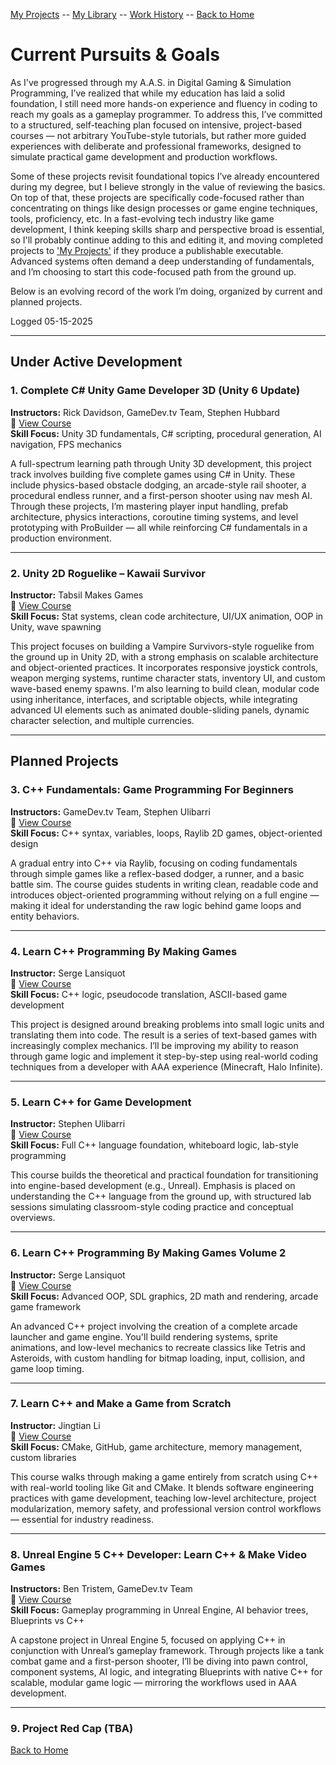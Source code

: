 [My Projects](projects.md)  --  [My Library](mylib.md)  --  [Work History](work-history.md)  --  [Back to Home](index.md) 

# Current Pursuits & Goals

As I've progressed through my A.A.S. in Digital Gaming & Simulation Programming, I’ve realized that while my education has laid a solid foundation, I still need more hands-on experience and fluency in coding to reach my goals as a gameplay programmer. To address this, I’ve committed to a structured, self-teaching plan focused on intensive, project-based courses — not arbitrary YouTube-style tutorials, but rather more guided experiences with deliberate and professional frameworks, designed to simulate practical game development and production workflows.

Some of these projects revisit foundational topics I’ve already encountered during my degree, but I believe strongly in the value of reviewing the basics. On top of that, these projects are specifically code-focused rather than concentrating on things like design processes or game engine techniques, tools, proficiency, etc. In a fast-evolving tech industry like game development, I think keeping skills sharp and perspective broad is essential, so I'll probably continue adding to this and editing it, and moving completed projects to ['My Projects'](projects.md) if they produce a publishable executable. Advanced systems often demand a deep understanding of fundamentals, and I’m choosing to start this code-focused path from the ground up.

Below is an evolving record of the work I’m doing, organized by current and planned projects.

Logged 05-15-2025

---

## Under Active Development

### 1. Complete C# Unity Game Developer 3D (Unity 6 Update)
**Instructors:** Rick Davidson, GameDev.tv Team, Stephen Hubbard  
🔗 [View Course](https://www.udemy.com/course/unitycourse/)  
**Skill Focus:** Unity 3D fundamentals, C# scripting, procedural generation, AI navigation, FPS mechanics

A full-spectrum learning path through Unity 3D development, this project track involves building five complete games using C# in Unity. These include physics-based obstacle dodging, an arcade-style rail shooter, a procedural endless runner, and a first-person shooter using nav mesh AI. Through these projects, I’m mastering player input handling, prefab architecture, physics interactions, coroutine timing systems, and level prototyping with ProBuilder — all while reinforcing C# fundamentals in a production environment.

---

### 2. Unity 2D Roguelike – Kawaii Survivor
**Instructor:** Tabsil Makes Games  
🔗 [View Course](https://www.udemy.com/course/unity-2d-game-kawaii-survivor-the-coolest-roguelike-ever/)  
**Skill Focus:** Stat systems, clean code architecture, UI/UX animation, OOP in Unity, wave spawning

This project focuses on building a Vampire Survivors-style roguelike from the ground up in Unity 2D, with a strong emphasis on scalable architecture and object-oriented practices. It incorporates responsive joystick controls, weapon merging systems, runtime character stats, inventory UI, and custom wave-based enemy spawns. I'm also learning to build clean, modular code using inheritance, interfaces, and scriptable objects, while integrating advanced UI elements such as animated double-sliding panels, dynamic character selection, and multiple currencies.

---

## Planned Projects

### 3. C++ Fundamentals: Game Programming For Beginners
**Instructors:** GameDev.tv Team, Stephen Ulibarri  
🔗 [View Course](https://www.udemy.com/course/cpp-fundamentals/)  
**Skill Focus:** C++ syntax, variables, loops, Raylib 2D games, object-oriented design

A gradual entry into C++ via Raylib, focusing on coding fundamentals through simple games like a reflex-based dodger, a runner, and a basic battle sim. The course guides students in writing clean, readable code and introduces object-oriented programming without relying on a full engine — making it ideal for understanding the raw logic behind game loops and entity behaviors.

---

### 4. Learn C++ Programming By Making Games
**Instructor:** Serge Lansiquot  
🔗 [View Course](https://www.udemy.com/course/learn-cpp-by-making-games/)  
**Skill Focus:** C++ logic, pseudocode translation, ASCII-based game development

This project is designed around breaking problems into small logic units and translating them into code. The result is a series of text-based games with increasingly complex mechanics. I’ll be improving my ability to reason through game logic and implement it step-by-step using real-world coding techniques from a developer with AAA experience (Minecraft, Halo Infinite).

---

### 5. Learn C++ for Game Development
**Instructor:** Stephen Ulibarri  
🔗 [View Course](https://www.udemy.com/course/learn-cpp-for-ue4-unit-1/)  
**Skill Focus:** Full C++ language foundation, whiteboard logic, lab-style programming

This course builds the theoretical and practical foundation for transitioning into engine-based development (e.g., Unreal). Emphasis is placed on understanding the C++ language from the ground up, with structured lab sessions simulating classroom-style coding practice and conceptual overviews.

---

### 6. Learn C++ Programming By Making Games Volume 2
**Instructor:** Serge Lansiquot  
🔗 [View Course](https://www.udemy.com/course/learn-cpp-programming-by-making-games-volume-2/)  
**Skill Focus:** Advanced OOP, SDL graphics, 2D math and rendering, arcade game framework

An advanced C++ project involving the creation of a complete arcade launcher and game engine. You'll build rendering systems, sprite animations, and low-level mechanics to recreate classics like Tetris and Asteroids, with custom handling for bitmap loading, input, collision, and game loop timing.

---

### 7. Learn C++ and Make a Game from Scratch
**Instructor:** Jingtian Li  
🔗 [View Course](https://www.udemy.com/course/complete-game-development-series-04-making-a-game-with-c/)  
**Skill Focus:** CMake, GitHub, game architecture, memory management, custom libraries

This course walks through making a game entirely from scratch using C++ with real-world tooling like Git and CMake. It blends software engineering practices with game development, teaching low-level architecture, project modularization, memory safety, and professional version control workflows — essential for industry readiness.

---

### 8. Unreal Engine 5 C++ Developer: Learn C++ & Make Video Games
**Instructors:** Ben Tristem, GameDev.tv Team  
🔗 [View Course](https://www.udemy.com/course/unrealcourse/)  
**Skill Focus:** Gameplay programming in Unreal Engine, AI behavior trees, Blueprints vs C++

A capstone project in Unreal Engine 5, focused on applying C++ in conjunction with Unreal’s gameplay framework. Through projects like a tank combat game and a first-person shooter, I’ll be diving into pawn control, component systems, AI logic, and integrating Blueprints with native C++ for scalable, modular game logic — mirroring the workflows used in AAA development.

---

### 9. Project Red Cap (TBA)


[Back to Home](index.md)


